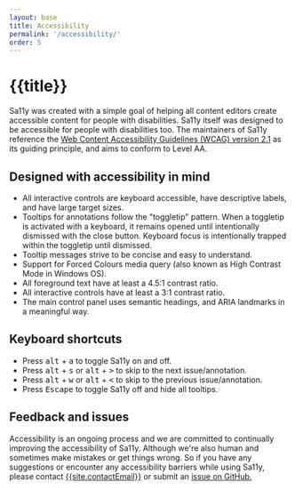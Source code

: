 ```yaml
---
layout: base
title: Accessibility
permalink: '/accessibility/'
order: 5
---
```


# {{title}}
Sa11y was created with a simple goal of helping all content editors create accessible content for people with disabilities. Sa11y itself was designed to be accessible for people with disabilities too. The maintainers of Sa11y reference the [Web Content Accessibility Guidelines (WCAG) version 2.1](https://www.w3.org/TR/WCAG21/) as its guiding principle, and aims to conform to Level AA.

## Designed with accessibility in mind
- All interactive controls are keyboard accessible, have descriptive labels, and have large target sizes.
- Tooltips for annotations follow the "toggletip" pattern. When a toggletip is activated with a keyboard, it remains opened until intentionally dismissed with the close button. Keyboard focus is intentionally trapped within the toggletip until dismissed.
- Tooltip messages strive to be concise and easy to understand.
- Support for Forced Colours media query (also known as High Contrast Mode in Windows OS).
- All foreground text have at least a 4.5:1 contrast ratio.
- All interactive controls have at least a 3:1 contrast ratio.
- The main control panel uses semantic headings, and ARIA landmarks in a meaningful way.

## Keyboard shortcuts
- Press <kbd>alt</kbd> + <kbd>a</kbd> to toggle Sa11y on and off.
- Press <kbd>alt</kbd> + <kbd>s</kbd> or <kbd>alt</kbd> + <kbd>></kbd> to skip to the next issue/annotation.
- Press <kbd>alt</kbd> + <kbd>w</kbd> or <kbd>alt</kbd> + <kbd><</kbd> to skip to the previous issue/annotation.
- Press <kbd>Escape</kbd> to toggle Sa11y off and hide all tooltips.

## Feedback and issues
Accessibility is an ongoing process and we are committed to continually improving the accessibility of Sa11y. Although we're also human and sometimes make mistakes or get things wrong. So if you have any suggestions or encounter any accessibility barriers while using Sa11y, please contact [{{site.contactEmail}}](mailto:{{site.contactEmail}}) or submit an [issue on GitHub.](https://github.com/ryersondmp/sa11y/issues)
